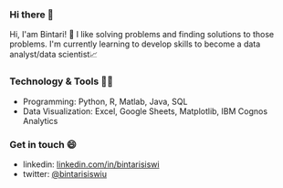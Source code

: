 ### Hi there 👋

<!--
**bintarisiswi/bintarisiswi** is a ✨ _special_ ✨ repository because its `README.md` (this file) appears on your GitHub profile.

Here are some ideas to get you started:

- 🔭 I’m currently working on ...
- 🌱 I’m currently learning ...
- 👯 I’m looking to collaborate on ...
- 🤔 I’m looking for help with ...
- 💬 Ask me about ...
- 📫 How to reach me: ...
- 😄 Pronouns: ...
- ⚡ Fun fact: ...
-->

Hi, I'am Bintari! 👋 
I like solving problems and finding solutions to those problems.
I'm currently learning to develop skills to become a data analyst/data scientist📈


### Technology & Tools 👩‍💻
* Programming: Python, R, Matlab, Java, SQL
* Data Visualization: Excel, Google Sheets, Matplotlib, IBM Cognos Analytics


### Get in touch 😄
- linkedin: [linkedin.com/in/bintarisiswi](https://www.linkedin.com/in/bintarisiswi)
- twitter: [@bintarisiswiu](https://www.twitter.com/bintarisiswiu)
